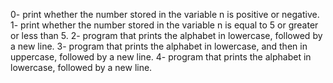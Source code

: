 0- print whether the number stored in the variable n is positive or negative.
1- print whether the number stored in the variable n is equal to 5 or greater or less than 5.
2- program that prints the alphabet in lowercase, followed by a new line.
3- program that prints the alphabet in lowercase, and then in uppercase, followed by a new line.
4- program that prints the alphabet in lowercase, followed by a new line.
